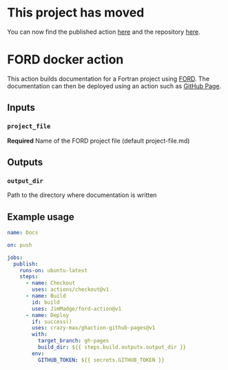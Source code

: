# This project has moved

You can now find the published action 
[here](https://github.com/marketplace/actions/ford-documentation) and the
repository [here](https://github.com/ResearchSoftwareActions/ford-build).

# FORD docker action

This action builds documentation for a Fortran project using
[FORD](https://github.com/Fortran-FOSS-Programmers/ford). The documentation can
then be deployed using an action such as [GitHub
Page](https://github.com/marketplace/actions/github-pages).

## Inputs

### `project_file`

**Required** Name of the FORD project file (default project-file.md)

## Outputs

### `output_dir`

Path to the directory where documentation is written

## Example usage

```yaml
name: Docs

on: push

jobs:
  publish:
    runs-on: ubuntu-latest
    steps:
      - name: Checkout
        uses: actions/checkout@v1
      - name: Build
        id: build
        uses: JimMadge/ford-action@v1
      - name: Deploy
        if: success()
        uses: crazy-max/ghaction-github-pages@v1
        with:
          target_branch: gh-pages
          build_dir: ${{ steps.build.outputs.output_dir }}
        env:
          GITHUB_TOKEN: ${{ secrets.GITHUB_TOKEN }}
```
